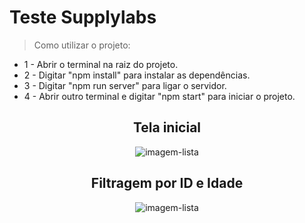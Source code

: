 <h1> Teste Supplylabs </h1>

> Como utilizar o projeto:
* 1 - Abrir o terminal na raiz do projeto.
* 2 - Digitar "npm install" para instalar as dependências.
* 3 - Digitar "npm run server" para ligar o servidor.
* 4 - Abrir outro terminal e digitar "npm start" para iniciar o projeto.

<h2 align="center">Tela inicial</h2>
<div align="center">

![imagem-lista](https://user-images.githubusercontent.com/10118295/208160943-be01ccfb-d9ee-41b3-be2e-4239918c54d1.png)

</div>

<h2 align="center">Filtragem por ID e Idade</h2>
<div align="center">

![imagem-lista](https://https://user-images.githubusercontent.com/10118295/208162026-c8f7c688-175c-481c-acd5-2404e976d5cd.png)

</div>


